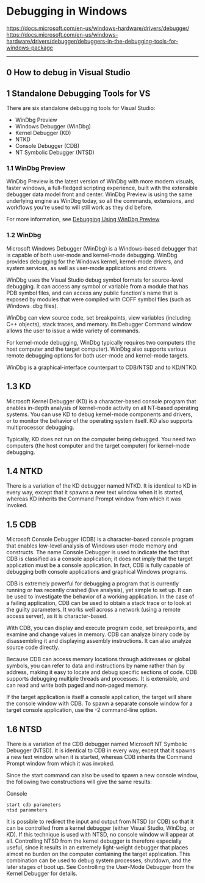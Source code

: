 # Debugging in Windows

<https://docs.microsoft.com/en-us/windows-hardware/drivers/debugger/>
<br>
<https://docs.microsoft.com/en-us/windows-hardware/drivers/debugger/debuggers-in-the-debugging-tools-for-windows-package>

***

## 0 How to debug in Visual Studio

## 1 Standalone Debugging Tools for VS

There are six standalone debugging tools for Visual Studio:
* WinDbg Preview
* Windows Debugger (WinDbg)
* Kernel Debugger (KD)
* NTKD
* Console Debugger (CDB)
* NT Symbolic Debugger (NTSD)

### 1.1 WinDbg Preview
WinDbg Preview is the latest version of WinDbg with more modern visuals, 
faster windows, a full-fledged scripting experience, built with the 
extensible debugger data model front and center. WinDbg Preview is using 
the same underlying engine as WinDbg today, so all the commands, extensions, 
and workflows you're used to will still work as they did before.

For more information, see [Debugging Using WinDbg Preview](https://docs.microsoft.com/en-us/windows-hardware/drivers/debugger/debugging-using-windbg-preview)

### 1.2 WinDbg
Microsoft Windows Debugger (WinDbg) is a Windows-based debugger that is 
capable of both user-mode and kernel-mode debugging. WinDbg provides 
debugging for the Windows kernel, kernel-mode drivers, and system services, 
as well as user-mode applications and drivers.

WinDbg uses the Visual Studio debug symbol formats for source-level 
debugging. It can access any symbol or variable from a module that has PDB 
symbol files, and can access any public function's name that is exposed by 
modules that were compiled with COFF symbol files (such as Windows .dbg 
files).

WinDbg can view source code, set breakpoints, view variables (including C++ 
objects), stack traces, and memory. Its Debugger Command window allows the 
user to issue a wide variety of commands.

For kernel-mode debugging, WinDbg typically requires two computers (the host 
computer and the target computer). WinDbg also supports various remote 
debugging options for both user-mode and kernel-mode targets.

WinDbg is a graphical-interface counterpart to CDB/NTSD and to KD/NTKD.

## 1.3 KD
Microsoft Kernel Debugger (KD) is a character-based console program that 
enables in-depth analysis of kernel-mode activity on all NT-based operating 
systems. You can use KD to debug kernel-mode components and drivers, or to 
monitor the behavior of the operating system itself. KD also supports 
multiprocessor debugging.

Typically, KD does not run on the computer being debugged. You need two 
computers (the host computer and the target computer) for kernel-mode 
debugging.

## 1.4 NTKD
There is a variation of the KD debugger named NTKD. It is identical to KD 
in every way, except that it spawns a new text window when it is started, 
whereas KD inherits the Command Prompt window from which it was invoked.

## 1.5 CDB
Microsoft Console Debugger (CDB) is a character-based console program that 
enables low-level analysis of Windows user-mode memory and constructs. The 
name Console Debugger is used to indicate the fact that CDB is classified 
as a console application; it does not imply that the target application 
must be a console application. In fact, CDB is fully capable of debugging 
both console applications and graphical Windows programs.

CDB is extremely powerful for debugging a program that is currently running 
or has recently crashed (live analysis), yet simple to set up. It can be 
used to investigate the behavior of a working application. In the case of a 
failing application, CDB can be used to obtain a stack trace or to look at 
the guilty parameters. It works well across a network (using a remote access 
server), as it is character-based.

With CDB, you can display and execute program code, set breakpoints, and 
examine and change values in memory. CDB can analyze binary code by 
disassembling it and displaying assembly instructions. It can also analyze 
source code directly.

Because CDB can access memory locations through addresses or global symbols, 
you can refer to data and instructions by name rather than by address, 
making it easy to locate and debug specific sections of code. CDB supports 
debugging multiple threads and processes. It is extensible, and can read 
and write both paged and non-paged memory.

If the target application is itself a console application, the target will 
share the console window with CDB. To spawn a separate console window for a 
target console application, use the -2 command-line option.

## 1.6 NTSD
There is a variation of the CDB debugger named Microsoft NT Symbolic 
Debugger (NTSD). It is identical to CDB in every way, except that it spawns 
a new text window when it is started, whereas CDB inherits the Command 
Prompt window from which it was invoked.

Since the start command can also be used to spawn a new console window, 
the following two constructions will give the same results:

Console
```shell
start cdb parameters
ntsd parameters
```

It is possible to redirect the input and output from NTSD (or CDB) so that 
it can be controlled from a kernel debugger (either Visual Studio, WinDbg, 
or KD). If this technique is used with NTSD, no console window will appear 
at all. Controlling NTSD from the kernel debugger is therefore especially 
useful, since it results in an extremely light-weight debugger that places 
almost no burden on the computer containing the target application. This 
combination can be used to debug system processes, shutdown, and the later 
stages of boot up. See Controlling the User-Mode Debugger from the Kernel 
Debugger for details.
